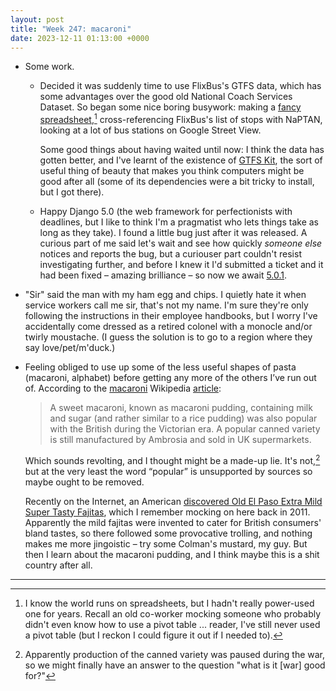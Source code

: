 ```yaml
---
layout: post
title: "Week 247: macaroni"
date: 2023-12-11 01:13:00 +0000
---
```


- Some work.

  - Decided it was suddenly time to use FlixBus's GTFS data, which has some advantages over the good old National Coach Services Dataset.
   So began some nice boring busywork: making a [fancy spreadsheet](https://docs.google.com/spreadsheets/d/1MnDNkzG3BmCOSTj1VYk8SmnbkcbVlV5kXz8iZxqkfOw),[^spreadsheets] cross-referencing FlixBus's list of stops with NaPTAN, looking at a lot of bus stations on Google Street View.

    Some good things about having waited until now: I think the data has gotten better, and I've learnt of the existence of [GTFS Kit](https://github.com/mrcagney/gtfs_kit), the sort of useful thing of beauty that makes you think computers might be good after all (some of its dependencies were a bit tricky to install, but I got there).

  - Happy Django 5.0 (the web framework for perfectionists with deadlines, but I like to think I'm a pragmatist who lets things take as long as they take).
    I found a little bug just after it was released. A curious part of me said let's wait and see how quickly _someone else_ notices and reports the bug, but a curiouser part couldn't resist investigating further, and before I knew it I'd submitted a ticket and it had been fixed – amazing brilliance – so now we await [5.0.1](https://docs.djangoproject.com/en/dev/releases/5.0.1/).

- "Sir" said the man with my ham egg and chips. I quietly hate it when service workers call me sir, that's not my name. I'm sure they're only following the instructions in their employee handbooks, but I worry I've accidentally come dressed as a retired colonel with a monocle and/or twirly moustache. (I guess the solution is to go to a region where they say love/pet/m'duck.)

- Feeling obliged to use up some of the less useful shapes of pasta (macaroni, alphabet) before getting any more of the others I’ve run out of. According to the [macaroni](https://www.youtube.com/watch?v=3_eiLyK79cA) Wikipedia [article](https://en.wikipedia.org/wiki/Macaroni#Culinary_use_outside_Italy):

  > A sweet macaroni, known as macaroni pudding, containing milk and sugar (and rather similar to a rice pudding) was also popular with the British during the Victorian era. A popular canned variety is still manufactured by Ambrosia and sold in UK supermarkets.

  Which sounds revolting, and I thought might be a made-up lie.
  It's not,[^war] but at the very least the word “popular” is unsupported by sources so maybe ought to be removed.

  Recently on the Internet, an American [discovered Old El Paso Extra Mild Super Tasty Fajitas](https://themessenger.com/news/old-el-paso-extra-mild-ad-no-heat-for-british-customers-viral-post-resurfaces "Viral Post Resurfaces Old El Paso ‘Extra Mild’ Ad That Promises No ‘Heat’ for British Customers"), which I remember mocking on here back in 2011. Apparently the mild fajitas were invented to cater for British consumers' bland tastes, so there followed some provocative trolling, and nothing makes me more jingoistic – try some Colman's mustard, my guy. But then I learn about the macaroni pudding, and I think maybe this is a shit country after all.

<hr class="hr">

[^spreadsheets]: I know the world runs on spreadsheets, but I hadn't really power-used one for years. Recall an old co-worker mocking someone who probably didn't even know how to use a pivot table ... reader, I've still never used a pivot table (but I reckon I could figure it out if I needed to).

[^war]: Apparently production of the canned variety was paused during the war, so we might finally have an answer to the question "what is it [war] good for?"
